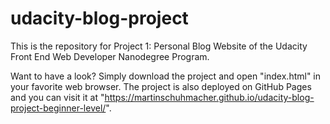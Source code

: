 # udacity-blog-project
This is the repository for Project 1: Personal Blog Website of the Udacity Front End Web Developer Nanodegree Program.

Want to have a look? Simply download the project and open "index.html" in your favorite web browser.
The project is also deployed on GitHub Pages and you can visit it at "https://martinschuhmacher.github.io/udacity-blog-project-beginner-level/".

